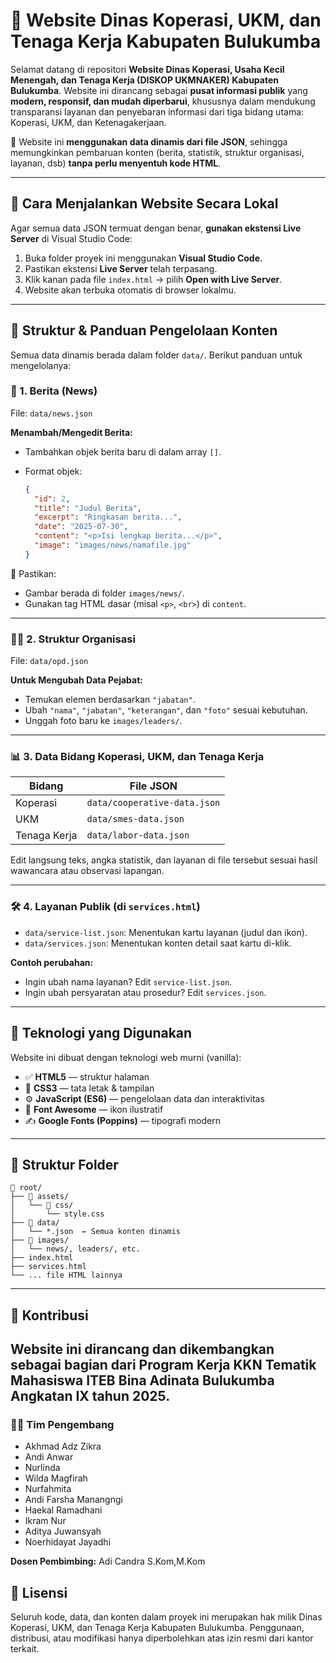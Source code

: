 # 💼 Website Dinas Koperasi, UKM, dan Tenaga Kerja Kabupaten Bulukumba

Selamat datang di repositori **Website Dinas Koperasi, Usaha Kecil Menengah, dan Tenaga Kerja (DISKOP UKMNAKER) Kabupaten Bulukumba**. Website ini dirancang sebagai **pusat informasi publik** yang **modern, responsif, dan mudah diperbarui**, khususnya dalam mendukung transparansi layanan dan penyebaran informasi dari tiga bidang utama: Koperasi, UKM, dan Ketenagakerjaan.

📌 Website ini **menggunakan data dinamis dari file JSON**, sehingga memungkinkan pembaruan konten (berita, statistik, struktur organisasi, layanan, dsb) **tanpa perlu menyentuh kode HTML**.

---

## 🚀 Cara Menjalankan Website Secara Lokal

Agar semua data JSON termuat dengan benar, **gunakan ekstensi Live Server** di Visual Studio Code:

1. Buka folder proyek ini menggunakan **Visual Studio Code**.
2. Pastikan ekstensi **Live Server** telah terpasang.
3. Klik kanan pada file `index.html` → pilih **Open with Live Server**.
4. Website akan terbuka otomatis di browser lokalmu.

---

## 🧩 Struktur & Panduan Pengelolaan Konten

Semua data dinamis berada dalam folder `data/`. Berikut panduan untuk mengelolanya:

### 📢 1. Berita (News)

File: `data/news.json`

**Menambah/Mengedit Berita:**

* Tambahkan objek berita baru di dalam array `[]`.
* Format objek:

  ```json
  {
    "id": 2,
    "title": "Judul Berita",
    "excerpt": "Ringkasan berita...",
    "date": "2025-07-30",
    "content": "<p>Isi lengkap berita...</p>",
    "image": "images/news/namafile.jpg"
  }
  ```

📝 Pastikan:

* Gambar berada di folder `images/news/`.
* Gunakan tag HTML dasar (misal `<p>`, `<br>`) di `content`.

---

### 🧑‍💼 2. Struktur Organisasi

File: `data/opd.json`

**Untuk Mengubah Data Pejabat:**

* Temukan elemen berdasarkan `"jabatan"`.
* Ubah `"nama"`, `"jabatan"`, `"keterangan"`, dan `"foto"` sesuai kebutuhan.
* Unggah foto baru ke `images/leaders/`.

---

### 📊 3. Data Bidang Koperasi, UKM, dan Tenaga Kerja

| Bidang       | File JSON                    |
| ------------ | ---------------------------- |
| Koperasi     | `data/cooperative-data.json` |
| UKM          | `data/smes-data.json`        |
| Tenaga Kerja | `data/labor-data.json`       |

Edit langsung teks, angka statistik, dan layanan di file tersebut sesuai hasil wawancara atau observasi lapangan.

---

### 🛠️ 4. Layanan Publik (di `services.html`)

* `data/service-list.json`: Menentukan kartu layanan (judul dan ikon).
* `data/services.json`: Menentukan konten detail saat kartu di-klik.

**Contoh perubahan:**

* Ingin ubah nama layanan? Edit `service-list.json`.
* Ingin ubah persyaratan atau prosedur? Edit `services.json`.

---

## 🧪 Teknologi yang Digunakan

Website ini dibuat dengan teknologi web murni (vanilla):

* ✅ **HTML5** — struktur halaman
* 🎨 **CSS3** — tata letak & tampilan
* ⚙️ **JavaScript (ES6)** — pengelolaan data dan interaktivitas
* 🎯 **Font Awesome** — ikon ilustratif
* ✍️ **Google Fonts (Poppins)** — tipografi modern

---

## 📂 Struktur Folder

```
📁 root/
├── 📁 assets/
│   └── 📁 css/
│       └── style.css
├── 📁 data/
│   └── *.json  ← Semua konten dinamis
├── 📁 images/
│   └── news/, leaders/, etc.
├── index.html
├── services.html
└── ... file HTML lainnya
```

---

## 🤝 Kontribusi

Website ini dirancang dan dikembangkan sebagai bagian dari Program Kerja **KKN Tematik Mahasiswa ITEB Bina Adinata Bulukumba** Angkatan IX tahun 2025.
---

### 👨‍💻 Tim Pengembang

- Akhmad Adz Zikra
- Andi Anwar
- Nurlinda
- Wilda Magfirah
- Nurfahmita
- Andi Farsha Manangngi
- Haekal Ramadhani
- Ikram Nur
- Aditya Juwansyah
- Noerhidayat Jayadhi

**Dosen Pembimbing:** Adi Candra S.Kom,M.Kom

## 🧾 Lisensi

Seluruh kode, data, dan konten dalam proyek ini merupakan hak milik Dinas Koperasi, UKM, dan Tenaga Kerja Kabupaten Bulukumba. Penggunaan, distribusi, atau modifikasi hanya diperbolehkan atas izin resmi dari kantor terkait.



